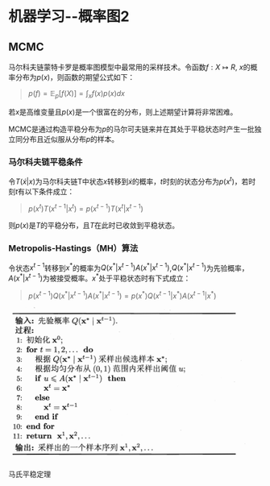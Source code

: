 # 机器学习--概率图2
## MCMC
马尔科夫链蒙特卡罗是概率图模型中最常用的采样技术。令函数$f:X\mapsto R$, $x$的概率分布为$p(x)$，则函数的期望公式如下：
>$p(f)=\mathbb{E}_p[f(X)]=\int_x f(x)p(x)dx$

若$x$是高维变量且$p(x)$是一个很富在的分布，则上述期望计算将非常困难。

MCMC是通过构造平稳分布为$p$的马尔可夫链来并在其处于平稳状态时产生一批独立同分布且近似服从分布$p$的样本。
### 马尔科夫链平稳条件
令$T(\acute{x}|x)$为马尔科夫链T中状态$x$转移到$\acute{x}$的概率，$t$时刻的状态分布为$p(x^t)$，若时刻$t$有以下条件成立：
>$p(x^t)T(x^{t-1}|x^t)=p(x^{t-1})T(x^{t}|x^{t-1})$

则$p(x)$是$T$的平稳分布，且$T$在此时已收敛到平稳状态。
### Metropolis-Hastings（MH）算法
令状态$x^{t-1}$转移到$x^{*}$的概率为$Q(x^*|x^{t-1})A(x^*|x^{t-1})$,$Q(x^*|x^{t-1})$为先验概率，$A(x^*|x^{t-1})$为被接受概率。$x^*$处于平稳状态时有下式成立：
>$p(x^{t-1})Q(x^*|x^{t-1})A(x^*|x^{t-1}) =p(x^{*})Q(x^{t-1}|x^*)A(x^{t-1}|x^*)$

![](./Screenshot_181.png)


马氏平稳定理